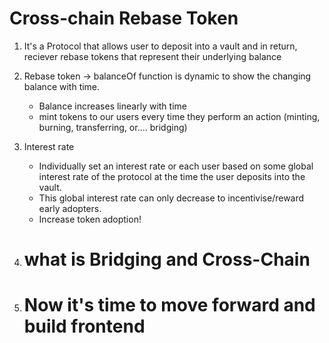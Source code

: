 # Cross-chain Rebase Token

1. It's a Protocol that allows user to deposit into a vault and in return, reciever rebase tokens that represent their underlying balance
2. Rebase token -> balanceOf function is dynamic to show the changing balance with time.
   - Balance increases linearly with time
   - mint tokens to our users every time they perform an action (minting, burning, transferring, or.... bridging)
3. Interest rate
   - Individually set an interest rate or each user based on some global interest rate of the protocol at the time the user deposits into the vault.
   - This global interest rate can only decrease to incentivise/reward early adopters.
   - Increase token adoption!

4. # what is Bridging and Cross-Chain 

5. # Now it's time to move forward and build frontend